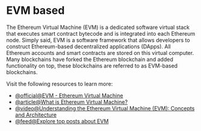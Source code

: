 # EVM based

The Ethereum Virtual Machine (EVM) is a dedicated software virtual stack that executes smart contract bytecode and is integrated into each Ethereum node. Simply said, EVM is a software framework that allows developers to construct Ethereum-based decentralized applications (DApps). All Ethereum accounts and smart contracts are stored on this virtual computer. Many blockchains have forked the Ethereum blockchain and added functionality on top, these blockchains are referred to as EVM-based blockchains.

Visit the following resources to learn more:

- [@official@EVM - Ethereum Virtual Machine](https://ethereum.org/en/developers/docs/evm/)
- [@article@What is Ethereum Virtual Machine?](https://astrodev.hashnode.dev/blockchain-ethereum-evm)
- [@video@Understanding the Ethereum Virtual Machine (EVM): Concepts and Architecture](https://www.youtube.com/watch?v=kCswGz9naZg)
- [@feed@Explore top posts about EVM](https://app.daily.dev/tags/evm?ref=roadmapsh)